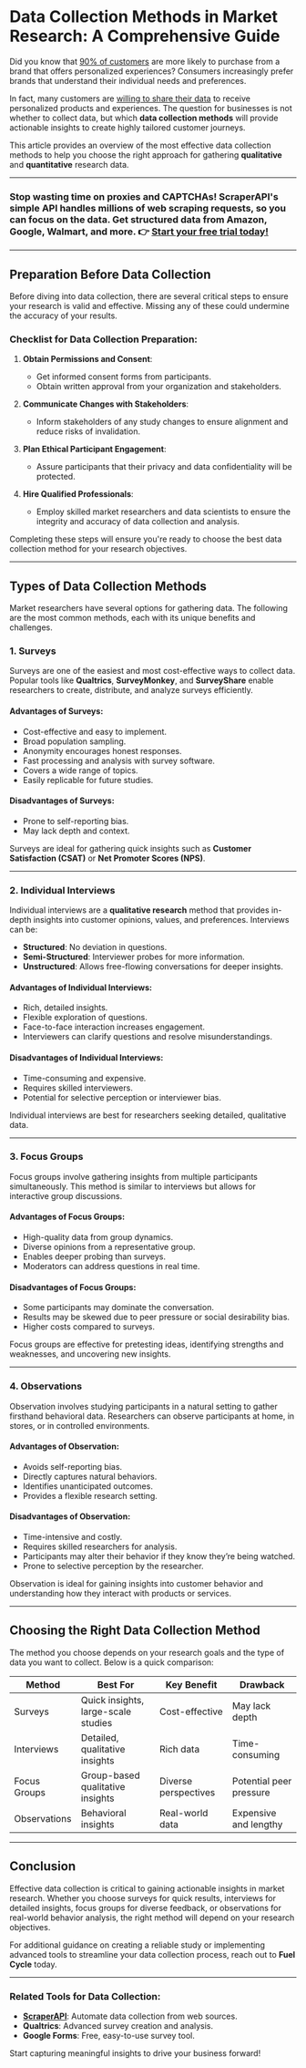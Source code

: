# Data Collection Methods in Market Research: A Comprehensive Guide

Did you know that [90% of customers](https://us.epsilon.com/pressroom/new-epsilon-research-indicates-80-of-consumers-are-more-likely-to-make-a-purchase-when-brands-offer-personalized-experiences) are more likely to purchase from a brand that offers personalized experiences? Consumers increasingly prefer brands that understand their individual needs and preferences.

In fact, many customers are [willing to share their data](https://www.digitaltrends.com/social-media/why-consumers-are-increasingly-willing-to-trade-data-for-personalization/) to receive personalized products and experiences. The question for businesses is not whether to collect data, but which **data collection methods** will provide actionable insights to create highly tailored customer journeys.

This article provides an overview of the most effective data collection methods to help you choose the right approach for gathering **qualitative** and **quantitative** research data.

---

### Stop wasting time on proxies and CAPTCHAs! ScraperAPI's simple API handles millions of web scraping requests, so you can focus on the data. Get structured data from Amazon, Google, Walmart, and more. 👉 [Start your free trial today!](https://bit.ly/Scraperapi)

---

## Preparation Before Data Collection

Before diving into data collection, there are several critical steps to ensure your research is valid and effective. Missing any of these could undermine the accuracy of your results.

### Checklist for Data Collection Preparation:
1. **Obtain Permissions and Consent**:
   - Get informed consent forms from participants.
   - Obtain written approval from your organization and stakeholders.

2. **Communicate Changes with Stakeholders**:
   - Inform stakeholders of any study changes to ensure alignment and reduce risks of invalidation.

3. **Plan Ethical Participant Engagement**:
   - Assure participants that their privacy and data confidentiality will be protected.

4. **Hire Qualified Professionals**:
   - Employ skilled market researchers and data scientists to ensure the integrity and accuracy of data collection and analysis.

Completing these steps will ensure you're ready to choose the best data collection method for your research objectives.

---

## Types of Data Collection Methods

Market researchers have several options for gathering data. The following are the most common methods, each with its unique benefits and challenges.

### 1. Surveys

Surveys are one of the easiest and most cost-effective ways to collect data. Popular tools like **Qualtrics**, **SurveyMonkey**, and **SurveyShare** enable researchers to create, distribute, and analyze surveys efficiently.

#### Advantages of Surveys:
- Cost-effective and easy to implement.
- Broad population sampling.
- Anonymity encourages honest responses.
- Fast processing and analysis with survey software.
- Covers a wide range of topics.
- Easily replicable for future studies.

#### Disadvantages of Surveys:
- Prone to self-reporting bias.
- May lack depth and context.

Surveys are ideal for gathering quick insights such as **Customer Satisfaction (CSAT)** or **Net Promoter Scores (NPS)**.

---

### 2. Individual Interviews

Individual interviews are a **qualitative research** method that provides in-depth insights into customer opinions, values, and preferences. Interviews can be:
- **Structured**: No deviation in questions.
- **Semi-Structured**: Interviewer probes for more information.
- **Unstructured**: Allows free-flowing conversations for deeper insights.

#### Advantages of Individual Interviews:
- Rich, detailed insights.
- Flexible exploration of questions.
- Face-to-face interaction increases engagement.
- Interviewers can clarify questions and resolve misunderstandings.

#### Disadvantages of Individual Interviews:
- Time-consuming and expensive.
- Requires skilled interviewers.
- Potential for selective perception or interviewer bias.

Individual interviews are best for researchers seeking detailed, qualitative data.

---

### 3. Focus Groups

Focus groups involve gathering insights from multiple participants simultaneously. This method is similar to interviews but allows for interactive group discussions.

#### Advantages of Focus Groups:
- High-quality data from group dynamics.
- Diverse opinions from a representative group.
- Enables deeper probing than surveys.
- Moderators can address questions in real time.

#### Disadvantages of Focus Groups:
- Some participants may dominate the conversation.
- Results may be skewed due to peer pressure or social desirability bias.
- Higher costs compared to surveys.

Focus groups are effective for pretesting ideas, identifying strengths and weaknesses, and uncovering new insights.

---

### 4. Observations

Observation involves studying participants in a natural setting to gather firsthand behavioral data. Researchers can observe participants at home, in stores, or in controlled environments.

#### Advantages of Observation:
- Avoids self-reporting bias.
- Directly captures natural behaviors.
- Identifies unanticipated outcomes.
- Provides a flexible research setting.

#### Disadvantages of Observation:
- Time-intensive and costly.
- Requires skilled researchers for analysis.
- Participants may alter their behavior if they know they’re being watched.
- Prone to selective perception by the researcher.

Observation is ideal for gaining insights into customer behavior and understanding how they interact with products or services.

---

## Choosing the Right Data Collection Method

The method you choose depends on your research goals and the type of data you want to collect. Below is a quick comparison:

| Method         | Best For                              | Key Benefit                | Drawback                 |
|----------------|---------------------------------------|----------------------------|--------------------------|
| Surveys        | Quick insights, large-scale studies  | Cost-effective            | May lack depth           |
| Interviews     | Detailed, qualitative insights       | Rich data                 | Time-consuming           |
| Focus Groups   | Group-based qualitative insights     | Diverse perspectives      | Potential peer pressure  |
| Observations   | Behavioral insights                  | Real-world data           | Expensive and lengthy    |

---

## Conclusion

Effective data collection is critical to gaining actionable insights in market research. Whether you choose surveys for quick results, interviews for detailed insights, focus groups for diverse feedback, or observations for real-world behavior analysis, the right method will depend on your research objectives.

For additional guidance on creating a reliable study or implementing advanced tools to streamline your data collection process, reach out to **Fuel Cycle** today.

---

### Related Tools for Data Collection:

- **[ScraperAPI](https://bit.ly/Scraperapi)**: Automate data collection from web sources.
- **Qualtrics**: Advanced survey creation and analysis.
- **Google Forms**: Free, easy-to-use survey tool.

Start capturing meaningful insights to drive your business forward!
